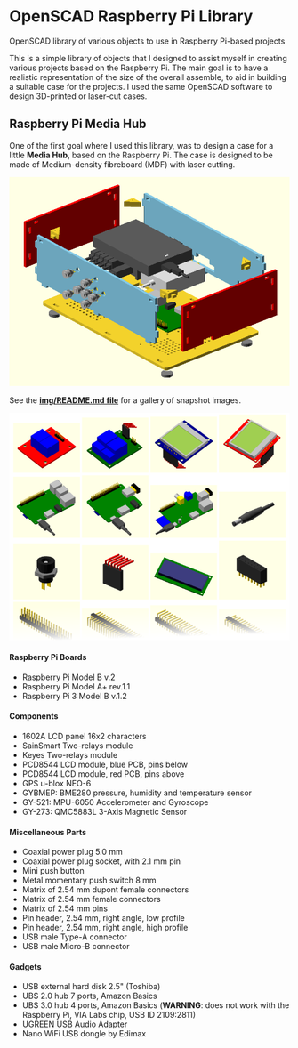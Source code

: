 # OpenSCAD Raspberry Pi Library

OpenSCAD library of various objects to use in Raspberry Pi-based projects

This is a simple library of objects that I designed to assist 
myself in creating various projects based on the Raspberry Pi. 
The main goal is to have a realistic representation of the size 
of the overall assemble, to aid in building a suitable case for 
the projects. I used the same OpenSCAD software to design 
3D-printed or laser-cut cases.

## Raspberry Pi Media Hub

One of the first goal where I used this library, was to design a 
case for a little **Media Hub**, based on the Raspberry Pi. The 
case is designed to be made of Medium-density fibreboard (MDF) 
with laser cutting.

![Raspberry Pi Media Hub](img/rpi-micro-media-hub.png "Raspberry Pi Media Hub")

See the **[img/README.md file](img/README.md)** for a gallery of snapshot images.

![Sample Gallery](img/gallery.png "Sample Gallery")

#### Raspberry Pi Boards

* Raspberry Pi Model B v.2
* Raspberry Pi Model A+ rev.1.1
* Raspberry Pi 3 Model B v.1.2

#### Components

* 1602A LCD panel 16x2 characters
* SainSmart Two-relays module
* Keyes Two-relays module
* PCD8544 LCD module, blue PCB, pins below
* PCD8544 LCD module, red PCB, pins above
* GPS u-blox NEO-6
* GYBMEP: BME280 pressure, humidity and temperature sensor
* GY-521: MPU-6050 Accelerometer and Gyroscope
* GY-273: QMC5883L 3-Axis Magnetic Sensor

#### Miscellaneous Parts

* Coaxial power plug 5.0 mm
* Coaxial power plug socket, with 2.1 mm pin
* Mini push button
* Metal momentary push switch 8 mm
* Matrix of 2.54 mm dupont female connectors
* Matrix of 2.54 mm female connectors
* Matrix of 2.54 mm pins
* Pin header, 2.54 mm, right angle, low profile
* Pin header, 2.54 mm, right angle, high profile
* USB male Type-A connector
* USB male Micro-B connector

#### Gadgets

* USB external hard disk 2.5" (Toshiba)
* UBS 2.0 hub 7 ports, Amazon Basics
* UBS 3.0 hub 4 ports, Amazon Basics (**WARNING**: does not work with the Raspberry Pi, VIA Labs chip, USB ID 2109:2811)
* UGREEN USB Audio Adapter
* Nano WiFi USB dongle by Edimax
